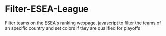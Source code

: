 # Filter-ESEA-League
Filter teams on the ESEA's ranking webpage, javascript to filter the teams of an specific country and set colors if they are qualified for playoffs
